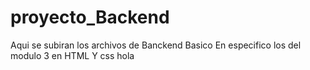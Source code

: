 # proyecto_Backend
Aqui se subiran los archivos de Banckend Basico 
En especifico los del modulo  3 en HTML Y  css
hola